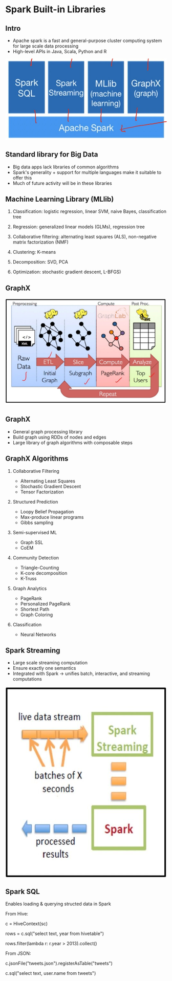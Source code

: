 # Spark Built-in Libraries

## Intro

- Apache spark is a fast and general-purpose cluster computing system for large scale data processing
- High-level APIs in Java, Scala, Python and R

![image](../../../media/Technologies-Apache-Spark-Built-in-Libraries-image1.jpg)

## Standard library for Big Data

- Big data apps lack libraries of common algorithms
- Spark's generality + support for multiple languages make it suitable to offer this
- Much of future activity will be in these libraries

## Machine Learning Library (MLlib)

1. Classification: logistic regression, linear SVM, naive Bayes, classification tree

2. Regression: generalized linear models (GLMs), regression tree

3. Collaborative filtering: alternating least squares (ALS), non-negative matrix factorization (NMF)

4. Clustering: K-means

5. Decomposition: SVD, PCA

6. Optimization: stochastic gradient descent, L-BFGS)

## GraphX

![image](../../../media/Technologies-Apache-Spark-Built-in-Libraries-image2.jpg)

## GraphX

- General graph processing library
- Build graph using RDDs of nodes and edges
- Large library of graph algorithms with composable steps

## GraphX Algorithms

1. Collaborative Filtering
    - Alternating Least Squares
    - Stochastic Gradient Descent
    - Tensor Factorization

2. Structured Prediction
    - Loopy Belief Propagation
    - Max-produce linear programs
    - Gibbs sampling

3. Semi-supervised ML
    - Graph SSL
    - CoEM

4. Community Detection
    - Triangle-Counting
    - K-core decomposition
    - K-Truss

5. Graph Analytics
    - PageRank
    - Personalized PageRank
    - Shortest Path
    - Graph Coloring

6. Classification
    - Neural Networks

## Spark Streaming

- Large scale streaming computation
- Ensure exactly one semantics
- Integrated with Spark -> unifies batch, interactive, and streaming computations

![image](../../../media/Technologies-Apache-Spark-Built-in-Libraries-image3.jpg)

## Spark SQL

Enables loading & querying structed data in Spark

From Hive:

c = HiveContext(sc)

rows = c.sql("select text, year from hivetable")

rows.filter(lambda r: r.year > 2013).collect()

From JSON:

c.jsonFile("tweets.json").registerAsTable("tweets")

c.sql("select text, user.name from tweets")
